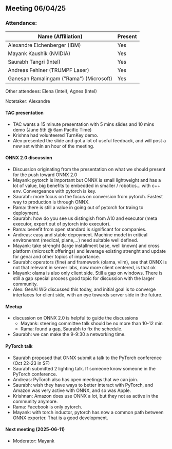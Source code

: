 ##  Meeting 06/04/25

### Attendance:

| Name (Affiliation)              | Present  |
| ------------------------------- | -------- |
| Alexandre Eichenberger (IBM)            | Yes |
| Mayank Kaushik (NVIDIA)                 | Yes |
| Saurabh Tangri (Intel)                  | Yes |
| Andreas Fehlner (TRUMPF Laser)                | Yes |
| Ganesan Ramalingam ("Rama") (Microsoft) | Yes |

Other attendees: Elena (Intel), Agnes (Intel)

Notetaker: Alexandre

#### TAC presentation ####
- TAC wants a 15 minute presentation with 5 mins slides and 10 mins demo (June 5th @ 6am Pacific Time)
- Krishna had volunteered TurnKey demo.
- Alex presented the slide and got a lot of useful feedback, and will post a new set within an hour of the meeting.

#### ONNX 2.0 discussion ####
- Discussion originating from the presentation on what we should present for the push toward ONNX 2.0
- Mayank: pytorch is important but ONNX is small lightweight and has a lot of value, big benefits to embedded in smaller / robotics... with c++ env.
  Convergeance with pytorch is key.
- Saurabh: more focus on the focus on conversion from pytorch. Fastest way to production is through ONNX.
- Rama: there is still a value in going out of pytorch for traing to deployment.
- Saurabh: how do you see us distingish from A10 and executor (meta executor, export out of pytorch into executor).
- Rama: benefit from open standard is significant for companies.
- Andreas: easy and stable depoyment. Machine model in critical environemnt (medical, plane,...) need suitable well defined.
- Mayank: take strenght (large installment base, well known) and cross platform (microsoft offerings) and leverage existing strenght and update for genai and other topics of importance.
- Saurabh: operators (fine) and framework (olama, vllm), see that ONNX is not that relevant in server labs, now more client centered, is that ok
- Mayank: olama is also only client side. Still a gap on windows. There is still a gap special process good topic for discussion with the larger community.
- Alex: GenAI WG discussed this today, and initial goal is to converge interfaces for client side, with an eye towards server side in the future.


#### Meetup ####
- discussion on ONNX 2.0 is helpful to guide the discussions
  - Mayank: steering committee talk should be no more than 10-12 min
  - Rama: found a gap, Saurabh to fix the schedule.
- Saurabh: we can make the 9-9:30 a networking time. 

#### PyTorch talk
- Saurabh proposed that ONNX submit a talk to the PyTorch conference (Oct 22-23 in SF)
- Saurabh submitted 2 lighting talk. If someone know someone in the PyTorch conference.
- Andreas: PyTorch also has open meetings that we can join.
- Saurabh: wish they have ways to better interact with PyTorch, and Amazon was very active with ONNX, and so was Apple.
- Krishnan: Amazon does use ONNX a lot, but they not as active in the community anymore.
- Rama: Facebook is only pytorch.
- Mayank: with torch inductor, pytorch has now a common path between ONNX exporter. That is a good development.

#### Next meeting (2025-06-11)
 - Moderator: Mayank

